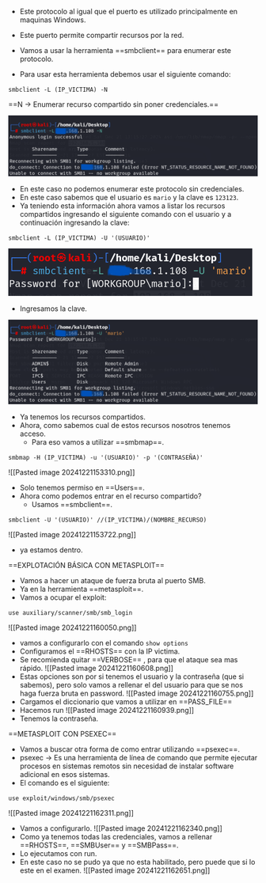 - Este protocolo al igual que el puerto es utilizado principalmente en maquinas Windows.
- Este puerto permite compartir recursos por la red.

- Vamos a usar la herramienta ==smbclient== para enumerar este protocolo.
- Para usar esta herramienta debemos usar el siguiente comando:
```
smbclient -L (IP_VICTIMA) -N
```
==N -> Enumerar recurso compartido sin poner credenciales.==

![](../Imagenes/Pasted%20image%2020241221152431.png)

- En este caso no podemos enumerar este protocolo sin credenciales.
- En este caso sabemos que el usuario es `mario` y la clave es `123123`. 
- Ya teniendo esta información ahora vamos a listar los recursos compartidos ingresando el siguiente comando con el usuario y a continuación ingresando la clave:
```
smbclient -L (IP_VICTIMA) -U '(USUARIO)'
```

![](../Imagenes/Pasted%20image%2020241221152930.png)

- Ingresamos la clave.

![](../Imagenes/Pasted%20image%2020241221152954.png)

- Ya tenemos los recursos compartidos.
- Ahora, como sabemos cual de estos recursos nosotros tenemos acceso.
	- Para eso vamos a utilizar ==smbmap==.
```
smbmap -H (IP_VICTIMA) -u '(USUARIO)' -p '(CONTRASEÑA)'
```
![[Pasted image 20241221153310.png]]
- Solo tenemos permiso en ==Users==.
- Ahora como podemos entrar en el recurso compartido?
	- Usamos ==smbclient==.
```
smbclient -U '(USUARIO)' //(IP_VICTIMA)/(NOMBRE_RECURSO)
```
![[Pasted image 20241221153722.png]]
- ya estamos dentro.

==EXPLOTACIÓN BÁSICA CON METASPLOIT==

- Vamos a hacer un ataque de fuerza bruta al puerto SMB.
- Ya en la herramienta ==metasploit==.
- Vamos a ocupar el exploit:
```
use auxiliary/scanner/smb/smb_login
```
![[Pasted image 20241221160050.png]]
- vamos a configurarlo con el comando `show options`
- Configuramos el ==RHOSTS== con la IP victima.
- Se recomienda quitar ==VERBOSE== , para que el ataque sea mas rápido.
![[Pasted image 20241221160608.png]]
- Estas opciones son por si tenemos el usuario y la contraseña (que si sabemos), pero solo vamos a rellenar el del usuario para que se nos haga fuerza bruta en password.
![[Pasted image 20241221160755.png]]
- Cargamos el diccionario que vamos a utilizar en ==PASS_FILE==
- Hacemos run
![[Pasted image 20241221160939.png]]
- Tenemos la contraseña.

==METASPLOIT CON PSEXEC==
- Vamos a buscar otra forma de como entrar utilizando ==psexec==.
- psexec -> Es una herramienta de línea de comando que permite ejecutar procesos en sistemas remotos sin necesidad de instalar software adicional en esos sistemas.
- El comando es el siguiente:
```
use exploit/windows/smb/psexec
```
![[Pasted image 20241221162311.png]]
- Vamos a configurarlo.
![[Pasted image 20241221162340.png]]
- Como ya tenemos todas las credenciales, vamos a rellenar ==RHOSTS==, ==SMBUser== y ==SMBPass==.
- Lo ejecutamos con run.
- En este caso no se pudo ya que no esta habilitado, pero puede que si lo este en el examen.
![[Pasted image 20241221162651.png]]
